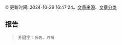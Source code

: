 :alarm_clock: 更新时间: 2024-10-29 16:47:24。[文章来源](/README.md)、[文章分类](/TAGS.md)

## 报告


> 关键字：`报告`、`月报`



